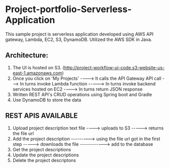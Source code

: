 # Project-portfolio-Serverless-Application

This sample project is serverless application developed using AWS API gateway, Lambda, EC2, S3, DynamoDB.
Utilized the AWS SDK in Java.

Architecture:
--------------------------------------------

1) The UI is hosted on S3. (http://project-workflow-ui-code.s3-website-us-east-1.amazonaws.com)
2) Once you click on 'My Projects' ----> It calls the API Gateway API call ---> In turns invoke Lambda function -----> In turns invoke backend services hosted on EC2 ----> In turns return JSON response
3) Written REST API's CRUD operations using Spring boot and Gradle
4) Use DynamoDB to store the data 

REST APIS AVAILABLE
--------------------------------------

1) Upload project description text file ----> uploads to S3  -----> returns the file url 
2) Add the project description ---------> using the file url got in the first step  -----> downloads the file ------------> add to the database 
3) Get the project descriptions
4) Update the project descriptions
5) Delete the project descriptons
